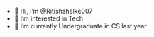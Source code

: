 - 👋 Hi, I’m @Ritishshelke007
- 👀 I’m interested in Tech 
- 🌱 I’m currently Undergraduate in CS last year

